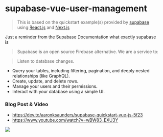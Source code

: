 # supabase-vue-user-management

>This is based on the quickstart example(s) provided by [supabase](https://supabase.io/) using [React.js](https://supabase.io/docs/guides/with-react) and [Next.js](https://supabase.io/docs/guides/with-nextjs)

Just a reminder from the Supabase Documentation what exactly supabase is
>Supabase is an open source Firebase alternative. We are a service to:

>Listen to database changes.
- Query your tables, including filtering, pagination, and deeply nested relationships (like GraphQL).
- Create, update, and delete rows.
- Manage your users and their permissions.
- Interact with your database using a simple UI.

### Blog Post & Video
- https://dev.to/aaronksaunders/supabase-quickstart-vue-js-5f23
- https://www.youtube.com/watch?v=wBW83_EXU3Y

![](https://github.com/aaronksaunders/supabase-vue-user-management/blob/master/sb-large.png)
